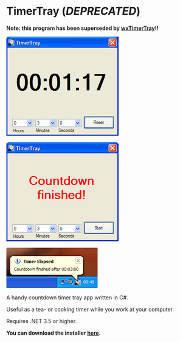 # TimerTray (*DEPRECATED*)

**Note: this program has been superseded by [wxTimerTray](https://github.com/Sologix/wxTimerTray)!!**

![Timertray Screenshot](/MainWindow2.png?raw=true "TimerTray main window")

![Timertray Screenshot](/MainWindow.png?raw=true "TimerTray main window")

![Timertray Notification](/TrayNotification.png?raw=true "TimerTray tray nofification")

A handy countdown timer tray app written in C#. 

Useful as a tea- or cooking timer while you work at your computer.

Requires .NET 3.5 or higher.

**You can download the installer [here](/Installer/Output/setup.exe?raw=true).**
